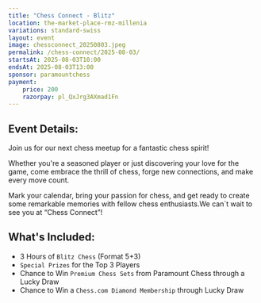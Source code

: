 ```yaml
---
title: "Chess Connect - Blitz"
location: the-market-place-rmz-millenia
variations: standard-swiss
layout: event
image: chessconnect_20250803.jpeg
permalink: /chess-connect/2025-08-03/
startsAt: 2025-08-03T10:00
endsAt: 2025-08-03T13:00
sponsor: paramountchess
payment:
    price: 200
    razorpay: pl_QxJrg3AXmad1Fn
---
```

## Event Details:

Join us for our next chess meetup for a fantastic chess
spirit!

Whether you're a seasoned player or just discovering your love
for the game, come embrace the thrill of chess, forge new connections, and
make every move count. 

Mark your calendar, bring your passion for chess, and get ready to create some remarkable memories with fellow chess enthusiasts.We can`t wait to see you at “Chess Connect”!



## What's Included:
- 3 Hours of `Blitz Chess` (Format 5+3)
- `Special Prizes` for the Top 3 Players
- Chance to Win `Premium Chess Sets` from Paramount Chess through a Lucky Draw
- Chance to Win a `Chess.com Diamond Membership` through Lucky Draw
